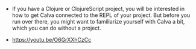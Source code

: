 * If you have a Clojure or ClojureScript project, you will be interested in how to get Calva connected to the REPL of your project. But before you run over there, you might want to familiarize yourself with Calva a bit, which you can do without a project.

* https://youtu.be/O6GrXXhCzCc